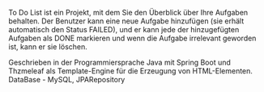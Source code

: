 To Do List ist ein Projekt, mit dem Sie den Überblick über Ihre Aufgaben behalten. Der Benutzer kann eine neue Aufgabe hinzufügen 
(sie erhält automatisch den Status FAILED), und er kann jede der hinzugefügten Aufgaben als DONE markieren und wenn die Aufgabe irrelevant geworden ist, kann er sie löschen.

Geschrieben in der Programmiersprache Java mit Spring Boot und Thzmeleaf als Template-Engine für die Erzeugung von HTML-Elementen.
DataBase - MySQL, JPARepository
